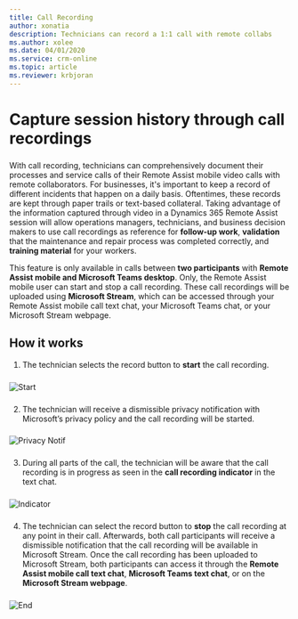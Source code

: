 ```yaml
---
title: Call Recording
author: xonatia
description: Technicians can record a 1:1 call with remote collabs
ms.author: xolee
ms.date: 04/01/2020
ms.service: crm-online
ms.topic: article
ms.reviewer: krbjoran
---
```

# Capture session history through call recordings 

###
With call recording, technicians can comprehensively document their processes and service calls of their Remote Assist mobile video calls with remote collaborators. For businesses, it's important to keep a record of different incidents that happen on a daily basis. Oftentimes, these records are kept through paper trails or text-based collateral. Taking advantage of the information captured through video in a Dynamics 365 Remote Assist session will allow operations managers, technicians, and business decision makers to use call recordings as reference for **follow-up work**, **validation** that the maintenance and repair process was completed correctly, and **training material** for your workers.

This feature is only available in calls between **two participants** with **Remote Assist mobile and Microsoft Teams desktop**. Only, the Remote Assist mobile user can start and stop a call recording. These call recordings will be uploaded using **Microsoft Stream**, which can be accessed through your Remote Assist mobile call text chat, your Microsoft Teams chat, or your Microsoft Stream webpage. 

## How it works
1.	The technician selects the record button to **start** the call recording. 
###
![Start](./media/rec_1.PNG "Start Recording")
###
2.	The technician will receive a dismissible privacy notification with Microsoft’s privacy policy and the call recording will be started. 
###
![Privacy Notif](./media/recorder_2.png "Privacy Notif")
###
3. During all parts of the call, the technician will be aware that the call recording is in progress as seen in the **call recording indicator** in the text chat. 
###
![Indicator](./media/textchatrecorder.PNG "Indicator")
###
4.	The technician can select the record button to **stop** the call recording at any point in their call. Afterwards, both call participants will receive a dismissible notification that the call recording will be available in Microsoft Stream. Once the call recording has been uploaded to Microsoft Stream, both participants can access it through the **Remote Assist mobile call text chat**, **Microsoft Teams text chat**, or on the **Microsoft Stream webpage**. 
###
![End](./media/recorder_4.png "End Recording")
###
